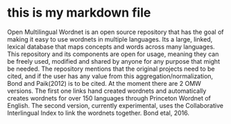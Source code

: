 # this is my markdown file

Open Multilingual Wordnet is an open source repository that has the goal of making it easy to use wordnets in multiple languages. Its a large, linked, lexical database that maps concepts and words across many languages. This repository and its components are open for usage, meaning they can be freely used, modified and shared by anyone for any purpose that might be needed. The repository mentions that the original projects need to be cited, and if the user has any value from this aggregation/normalization, Bond and Paik(2012) is to be cited. At the moment there are 2 OMW versions. The first one links hand created wordnets and automatically creates wordnets for over 150 languages through Princeton Wordnet of English. The second version, currently experimental, uses the Collaborative Interlingual Index to link the wordnets together. Bond etal, 2016.